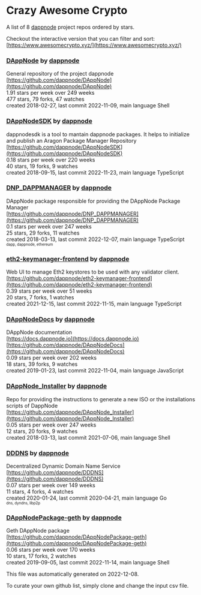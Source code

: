 # Crazy Awesome Crypto
A list of 8 [dappnode](https://github.com/dappnode) project repos ordered by stars.  

Checkout the interactive version that you can filter and sort: 
[https://www.awesomecrypto.xyz/](https://www.awesomecrypto.xyz/)  


### [DAppNode](https://github.com/dappnode/DAppNode) by [dappnode](https://github.com/dappnode)  
General repository of the project dappnode  
[https://github.com/dappnode/DAppNode](https://github.com/dappnode/DAppNode)  
1.91 stars per week over 249 weeks  
477 stars, 79 forks, 47 watches  
created 2018-02-27, last commit 2022-11-09, main language Shell  


### [DAppNodeSDK](https://github.com/dappnode/DAppNodeSDK) by [dappnode](https://github.com/dappnode)  
dappnodesdk is a tool to mantain dappnode packages. It helps to initialize and publish an Aragon Package Manager Repository  
[https://github.com/dappnode/DAppNodeSDK](https://github.com/dappnode/DAppNodeSDK)  
0.18 stars per week over 220 weeks  
40 stars, 19 forks, 9 watches  
created 2018-09-15, last commit 2022-11-23, main language TypeScript  


### [DNP_DAPPMANAGER](https://github.com/dappnode/DNP_DAPPMANAGER) by [dappnode](https://github.com/dappnode)  
DAppNode package responsible for providing the DAppNode Package Manager  
[https://github.com/dappnode/DNP_DAPPMANAGER](https://github.com/dappnode/DNP_DAPPMANAGER)  
0.1 stars per week over 247 weeks  
25 stars, 29 forks, 11 watches  
created 2018-03-13, last commit 2022-12-07, main language TypeScript  
<sub><sup>dapp, dappnode, ethereum</sup></sub>


### [eth2-keymanager-frontend](https://github.com/dappnode/eth2-keymanager-frontend) by [dappnode](https://github.com/dappnode)  
Web UI to manage Eth2 keystores to be used with any validator client.  
[https://github.com/dappnode/eth2-keymanager-frontend](https://github.com/dappnode/eth2-keymanager-frontend)  
0.39 stars per week over 51 weeks  
20 stars, 7 forks, 1 watches  
created 2021-12-15, last commit 2022-11-15, main language TypeScript  


### [DAppNodeDocs](https://github.com/dappnode/DAppNodeDocs) by [dappnode](https://github.com/dappnode)  
DAppNode documentation  
[https://docs.dappnode.io](https://docs.dappnode.io)  
[https://github.com/dappnode/DAppNodeDocs](https://github.com/dappnode/DAppNodeDocs)  
0.09 stars per week over 202 weeks  
18 stars, 39 forks, 9 watches  
created 2019-01-23, last commit 2022-11-04, main language JavaScript  


### [DAppNode_Installer](https://github.com/dappnode/DAppNode_Installer) by [dappnode](https://github.com/dappnode)  
Repo for providing the instructions to generate a new ISO or the installations scripts of DappNode   
[https://github.com/dappnode/DAppNode_Installer](https://github.com/dappnode/DAppNode_Installer)  
0.05 stars per week over 247 weeks  
12 stars, 20 forks, 9 watches  
created 2018-03-13, last commit 2021-07-06, main language Shell  


### [DDDNS](https://github.com/dappnode/DDDNS) by [dappnode](https://github.com/dappnode)  
Decentralized Dynamic Domain Name Service  
[https://github.com/dappnode/DDDNS](https://github.com/dappnode/DDDNS)  
0.07 stars per week over 149 weeks  
11 stars, 4 forks, 4 watches  
created 2020-01-24, last commit 2020-04-21, main language Go  
<sub><sup>dns, dyndns, libp2p</sup></sub>


### [DAppNodePackage-geth](https://github.com/dappnode/DAppNodePackage-geth) by [dappnode](https://github.com/dappnode)  
Geth DAppNode package  
[https://github.com/dappnode/DAppNodePackage-geth](https://github.com/dappnode/DAppNodePackage-geth)  
0.06 stars per week over 170 weeks  
10 stars, 17 forks, 2 watches  
created 2019-09-05, last commit 2022-11-14, main language Shell  


This file was automatically generated on 2022-12-08.  

To curate your own github list, simply clone and change the input csv file.  